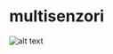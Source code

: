 # multisenzori
![alt text](https://raw.githubusercontent.com/sepse/multisenzori/branch/path/to/smartgardeni.jpg)
